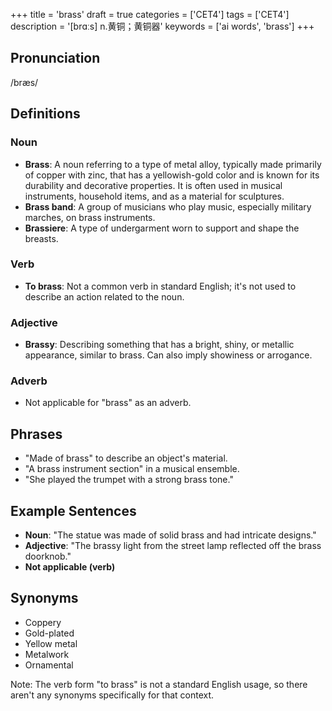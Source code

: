 +++
title = 'brass'
draft = true
categories = ['CET4']
tags = ['CET4']
description = '[brɑːs] n.黄铜；黄铜器'
keywords = ['ai words', 'brass']
+++

## Pronunciation
/bræs/

## Definitions
### Noun
- **Brass**: A noun referring to a type of metal alloy, typically made primarily of copper with zinc, that has a yellowish-gold color and is known for its durability and decorative properties. It is often used in musical instruments, household items, and as a material for sculptures.
- **Brass band**: A group of musicians who play music, especially military marches, on brass instruments.
- **Brassiere**: A type of undergarment worn to support and shape the breasts.

### Verb
- **To brass**: Not a common verb in standard English; it's not used to describe an action related to the noun.

### Adjective
- **Brassy**: Describing something that has a bright, shiny, or metallic appearance, similar to brass. Can also imply showiness or arrogance.

### Adverb
- Not applicable for "brass" as an adverb.

## Phrases
- "Made of brass" to describe an object's material.
- "A brass instrument section" in a musical ensemble.
- "She played the trumpet with a strong brass tone."

## Example Sentences
- **Noun**: "The statue was made of solid brass and had intricate designs."
- **Adjective**: "The brassy light from the street lamp reflected off the brass doorknob."
- **Not applicable (verb)**

## Synonyms
- Coppery
- Gold-plated
- Yellow metal
- Metalwork
- Ornamental

Note: The verb form "to brass" is not a standard English usage, so there aren't any synonyms specifically for that context.
